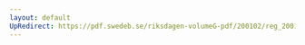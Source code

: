 ```yaml
---
layout: default
UpRedirect: https://pdf.swedeb.se/riksdagen-volumeG-pdf/200102/reg_200102/reg_200102_0137.pdf
---
```

